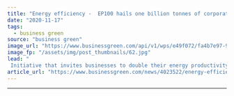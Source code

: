 ```yaml
---
title: "Energy efficiency -  EP100 hails one billion tonnes of corporate carbon savings"
date: "2020-11-17"
tags: 
  - business green
source: "business green"
image_url: "https://www.businessgreen.com/api/v1/wps/e49f072/fa4b7e97-975d-4a59-a54c-ce80624d6447/1/YCC-cement-packing-185x114.jpg"
image_fp: "/assets/img/post_thumbnails/62.jpg"
lead: "
 Initiative that invites businesses to double their energy productivity reveals huge scale of emissions and energy cost savings already being realised ..."
article_url: "https://www.businessgreen.com/news/4023522/energy-efficiency-ep100-hails-billion-tonnes-corporate-carbon-savings"
---
```


---
